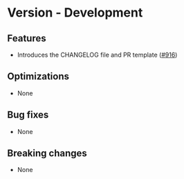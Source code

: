 # Version - Development

## Features
- Introduces the CHANGELOG file and PR template
  ([#916](https://github.com/SGIModel/StarMuse/pull/916))

## Optimizations

- None

## Bug fixes

- None

## Breaking changes

- None
